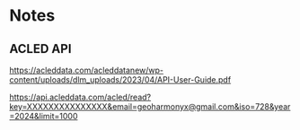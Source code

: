 # Notes

## ACLED API

https://acleddata.com/acleddatanew/wp-content/uploads/dlm_uploads/2023/04/API-User-Guide.pdf

https://api.acleddata.com/acled/read?key=XXXXXXXXXXXXXXX&email=geoharmonyx@gmail.com&iso=728&year=2024&limit=1000